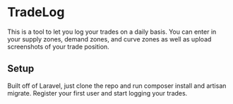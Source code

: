 # TradeLog

This is a tool to let you log your trades on a daily basis. You can enter in your supply zones, demand zones, and curve zones as well as upload screenshots of your trade position.

## Setup
Built off of Laravel, just clone the repo and run composer install and artisan migrate. Register your first user and start logging your trades.
